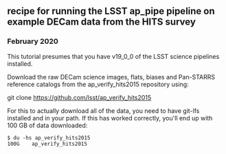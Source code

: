 ## recipe for running the LSST ap_pipe pipeline on example DECam data from the HITS survey
### February 2020

This tutorial presumes that you have v19_0_0 of the LSST science pipelines installed.

Download the raw DECam science images, flats, biases and Pan-STARRS reference catalogs from the ap_verify_hits2015 repository using:

git clone https://github.com/lsst/ap_verify_hits2015

For this to actually download all of the data, you need to have git-lfs installed and in your path. If this has worked correctly, you'll end up with 100 GB of data downloaded:

```
$ du -hs ap_verify_hits2015
100G	ap_verify_hits2015
```

